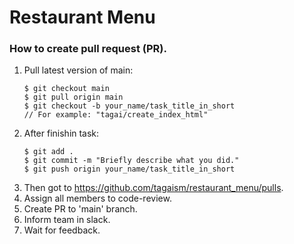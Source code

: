 # Restaurant Menu
### How to create pull request (PR).
  1. Pull latest version of main:
      ```
      $ git checkout main
      $ git pull origin main
      $ git checkout -b your_name/task_title_in_short
      // For example: "tagai/create_index_html"
      ```
  2. After finishin task:
      ```
      $ git add .
      $ git commit -m "Briefly describe what you did."
      $ git push origin your_name/task_title_in_short
  3. Then got to https://github.com/tagaism/restaurant_menu/pulls.
  4. Assign all members to code-review.
  5. Create PR to 'main' branch.
  6. Inform team in slack.
  7. Wait for feedback.
